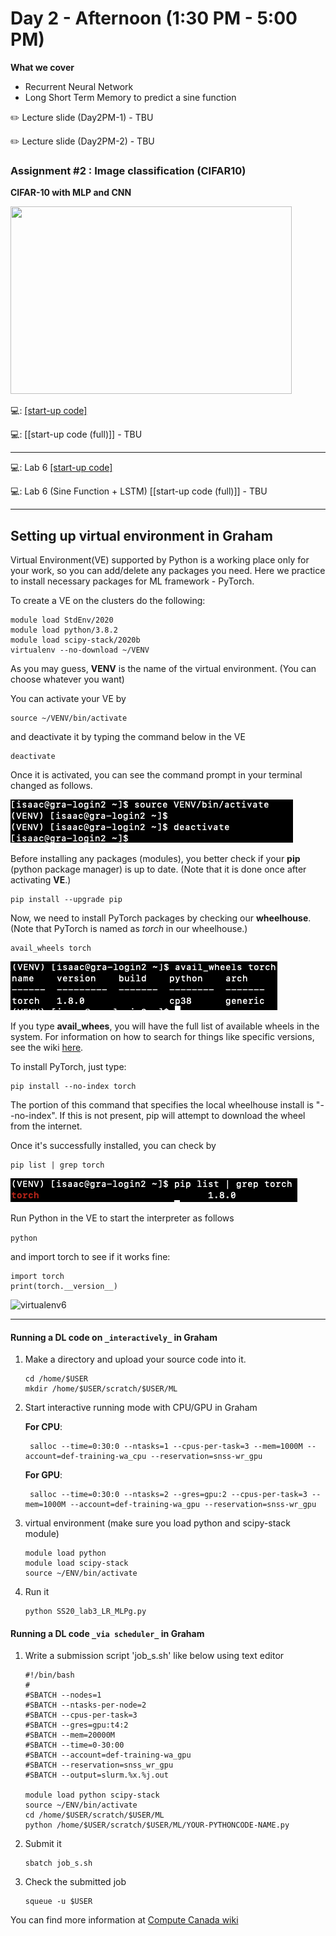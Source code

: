 # Day 2 - Afternoon (1:30 PM - 5:00 PM)

**What we cover**
* Recurrent Neural Network
* Long Short Term Memory to predict a sine function

:pencil2: Lecture slide (Day2PM-1) - TBU

:pencil2: Lecture slide (Day2PM-2) - TBU


### Assignment #2 : Image classification (CIFAR10) ###

__CIFAR-10 with MLP and CNN__

<img src="https://github.com/isaacyeSN/SS2021/blob/main/Day2PM/cifar-10.png" width="450" height="300"/>

:computer:: [[start-up code]](https://github.com/isaacyeSN/SS2021/blob/main/Day2PM/SS21_assgn2.ipynb)

:computer:: [[start-up code (full)]] - TBU

---

:computer:: Lab 6 [[start-up code]](https://github.com/isaacyeSN/SS2021/blob/main/Day2PM/SS21_lab6.ipynb)

:computer:: Lab 6 (Sine Function + LSTM) [[start-up code (full)]] - TBU

---
## Setting up virtual environment in Graham

Virtual Environment(VE) supported by Python is a working place only for your work, so you can add/delete any packages you need. Here we practice to install necessary packages for ML framework - PyTorch. 

To create a VE on the clusters do the following:
```
module load StdEnv/2020
module load python/3.8.2
module load scipy-stack/2020b
virtualenv --no-download ~/VENV
```
As you may guess, **VENV** is the name of the virtual environment. (You can choose whatever you want)

You can activate your VE by

```
source ~/VENV/bin/activate
```
and deactivate it by typing the command below in the VE

```
deactivate
```

Once it is activated, you can see the command prompt in your terminal changed as follows.

![virtualenv3](https://github.com/isaacye/SS2021/blob/main/Day1AM/ve3.png)

Before installing any packages (modules), you better check if your **pip** (python package manager) is up to date. (Note that it is done once after activating **VE**.)

```
pip install --upgrade pip
```

Now, we need to install PyTorch packages by checking our **wheelhouse**.  
(Note that PyTorch is named as *torch* in our wheelhouse.)

```
avail_wheels torch
```

![virtualenv4](https://github.com/isaacye/SS2021/blob/main/Day1AM/ve4.png)

If you type __avail_whees__, you will have the full list of available wheels in the system. For information on how to search for things like specific versions, see the wiki [here](https://docs.computecanada.ca/wiki/Python#Available_wheels).

To install PyTorch, just type:

```
pip install --no-index torch
```

The portion of this command that specifies the local wheelhouse install is "--no-index". If this is not present, pip will attempt to download the wheel from the internet. 

Once it's successfully installed, you can check by 

```
pip list | grep torch
```


![virtualenv5](https://github.com/isaacye/SS2021/blob/main/Day1AM/ve5.png)

Run Python in the VE to start the interpreter as follows

```python```

and import torch to see if it works fine:

```
import torch
print(torch.__version__)
```

![virtualenv6](https://github.com/isaacye/SS2021/blob/main/Day1AM/ve6.png)

---

#### Running a DL code on `_interactively_` in Graham ####

1. Make a directory and upload your source code into it.

    ```
   cd /home/$USER
   mkdir /home/$USER/scratch/$USER/ML
   ```
   

2. Start interactive running mode with CPU/GPU in Graham 
   
   **For CPU**:
   
   ```
    salloc --time=0:30:0 --ntasks=1 --cpus-per-task=3 --mem=1000M --account=def-training-wa_cpu --reservation=snss-wr_gpu 
   ```

   **For GPU**:
   
   ```
    salloc --time=0:30:0 --ntasks=2 --gres=gpu:2 --cpus-per-task=3 --mem=1000M --account=def-training-wa_gpu --reservation=snss-wr_gpu 
   ```

3. virtual environment (make sure you load python and scipy-stack module)

    ```
    module load python
    module load scipy-stack
    source ~/ENV/bin/activate
    ```

4. Run it 
    ```
    python SS20_lab3_LR_MLPg.py
    ```
    
#### Running a DL code `_via scheduler_` in Graham ####

1.  Write a submission script 'job_s.sh' like below using text editor  
    ```
    #!/bin/bash
    #
    #SBATCH --nodes=1
    #SBATCH --ntasks-per-node=2
    #SBATCH --cpus-per-task=3
    #SBATCH --gres=gpu:t4:2
    #SBATCH --mem=20000M
    #SBATCH --time=0-30:00
    #SBATCH --account=def-training-wa_gpu
    #SBATCH --reservation=snss_wr_gpu
    #SBATCH --output=slurm.%x.%j.out
    
    module load python scipy-stack
    source ~/ENV/bin/activate
    cd /home/$USER/scratch/$USER/ML
    python /home/$USER/scratch/$USER/ML/YOUR-PYTHONCODE-NAME.py
    
    ```
    
4. Submit it
    ```
    sbatch job_s.sh
    ```

5. Check the submitted job
    ```
    squeue -u $USER
    ```
You can find more information at [Compute Canada wiki](https://docs.computecanada.ca/wiki/Running_jobs)
